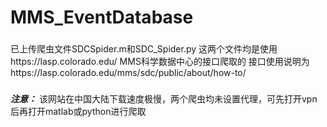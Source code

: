 # MMS_EventDatabase


###
已上传爬虫文件SDCSpider.m和SDC_Spider.py
这两个文件均是使用https://lasp.colorado.edu/ MMS科学数据中心的接口爬取的
接口使用说明为https://lasp.colorado.edu/mms/sdc/public/about/how-to/
###

***注意：***
该网站在中国大陆下载速度极慢，两个爬虫均未设置代理，可先打开vpn后再打开matlab或python进行爬取
